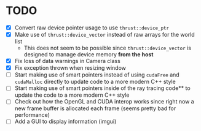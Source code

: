 # TODO
- [x] Convert raw device pointer usage to use `thrust::device_ptr`
- [x] Make use of `thrust::device_vector` instead of raw arrays for the world list
    - This does not seem to be possible since `thrust::device_vector` is designed to manage device memory **from the host**
- [x] Fix loss of data warnings in Camera class
- [x] Fix exception thrown when resizing window
- [ ] Start making use of smart pointers instead of using `cudaFree` and `cudaMalloc` directly to update code to a more modern C++ style
- [ ] Start making use of smart pointers inside of the ray tracing code** to update the code to a more modern C++ style
- [ ] Check out how the OpenGL and CUDA interop works since right now a new frame buffer is allocated each frame (seems pretty bad for performance)
- [ ] Add a GUI to display information (imgui)

